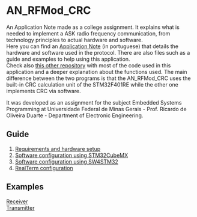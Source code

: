 # AN_RFMod_CRC
An Application Note made as a college assignment. It explains what is needed to implement a  ASK radio frequency communication, from technology principles to actual hardware and software.\
Here you can find an [Application Note](link) (in portuguese) that details the hardware and software used in the protocol. There are also files such as a guide and examples to help using this application.\
Check also [this other repository](https://github.com/GabPGomes/433MHz_RF_Module_STM32F4x) with most of the code used in this application and a deeper explanation about the functions used. The main difference between the two programs is that the AN_RFMod_CRC uses the built-in CRC calculation unit of the STM32F401RE while the other one implements CRC via software. 

It was developed as an assignment for the subject Embedded Systems Programming at Universidade Federal de Minas Gerais - Prof. Ricardo de Oliveira Duarte - Department of Electronic Engineering.
## Guide
1. [Requirements and hardware setup](https://github.com/GabPGomes/AN_RFMod_CRC/wiki/Requirements-and-hardware-setup)
2. [Software configuration using STM32CubeMX](https://github.com/GabPGomes/AN_RFMod_CRC/wiki/Software-configuration-using--STM32CubeMX-(before-SW4STM32-configuration))
3. [Software configuration using SW4STM32](https://github.com/GabPGomes/AN_RFMod_CRC/wiki/Software-configuration-using--SW4STM32-(after-STM32CubeMX-configuration))
4. [RealTerm configuration](https://github.com/GabPGomes/AN_RFMod_CRC/wiki/RealTerm-configuration)

## Examples
[Receiver](https://github.com/GabPGomes/AN_RFMod_CRC/tree/main/examples)\
[Transmitter](https://github.com/GabPGomes/AN_RFMod_CRC/tree/main/examples)
